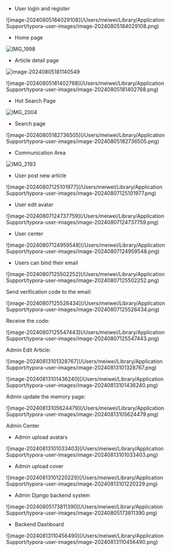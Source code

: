 * User login and register

![image-20240805184029108](/Users/meiwei/Library/Application Support/typora-user-images/image-20240805184029108.png)

* Home page

![IMG_1998](/Users/meiwei/Desktop/截图/1.JPG)

* Article detail page

![image-20240805181140549](/Users/meiwei/Desktop/截图/2.png)

![image-20240805181402768](/Users/meiwei/Library/Application Support/typora-user-images/image-20240805181402768.png)

* Hot Search Page

![IMG_2004](/Users/meiwei/Desktop/截图/3.JPG)

* Search page

![image-20240805182736505](/Users/meiwei/Library/Application Support/typora-user-images/image-20240805182736505.png)

* Communication Area

![IMG_2193](/Users/meiwei/Desktop/IMG_2193.JPG)

* User post new article

![image-20240807125101977](/Users/meiwei/Library/Application Support/typora-user-images/image-20240807125101977.png)

* User edit avatar

![image-20240807124737759](/Users/meiwei/Library/Application Support/typora-user-images/image-20240807124737759.png)

* User center

![image-20240807124959548](/Users/meiwei/Library/Application Support/typora-user-images/image-20240807124959548.png)

* Users can bind their email

![image-20240807125502252](/Users/meiwei/Library/Application Support/typora-user-images/image-20240807125502252.png)

Send verification code to the email:

![image-20240807125526434](/Users/meiwei/Library/Application Support/typora-user-images/image-20240807125526434.png)

Receive the code:

![image-20240807125547443](/Users/meiwei/Library/Application Support/typora-user-images/image-20240807125547443.png)

 Admin Edit Article:

![image-20240813101328767](/Users/meiwei/Library/Application Support/typora-user-images/image-20240813101328767.png)

![image-20240813101436240](/Users/meiwei/Library/Application Support/typora-user-images/image-20240813101436240.png)

Admin update the memory page:

![image-20240813105624479](/Users/meiwei/Library/Application Support/typora-user-images/image-20240813105624479.png)

Admin Center

* Admin upload avatars

![image-20240813101033403](/Users/meiwei/Library/Application Support/typora-user-images/image-20240813101033403.png)

* Admin upload cover

![image-20240813101220229](/Users/meiwei/Library/Application Support/typora-user-images/image-20240813101220229.png)

* Admin Django backend system

![image-20240805173811390](/Users/meiwei/Library/Application Support/typora-user-images/image-20240805173811390.png)

* Backend Dashboard

![image-20240813110456490](/Users/meiwei/Library/Application Support/typora-user-images/image-20240813110456490.png)



